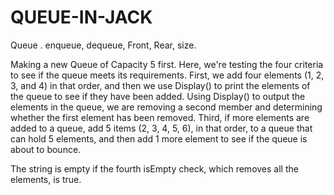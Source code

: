 # QUEUE-IN-JACK
Queue . enqueue, dequeue, Front, Rear, size. 

Making a new Queue of Capacity 5 first. Here, we're testing the four criteria to see if the queue meets its requirements.
First, we add four elements (1, 2, 3, and 4) in that order, and then we use Display() to print the elements of the queue to see if they have been added.
Using Display() to output the elements in the queue, we are removing a second member and determining whether the first element has been removed.
Third, if more elements are added to a queue, add 5 items (2, 3, 4, 5, 6), in that order, to a queue that can hold 5 elements, and then add 1 more element to see if the queue is about to bounce.

The string is empty if the fourth isEmpty check, which removes all the elements, is true.
